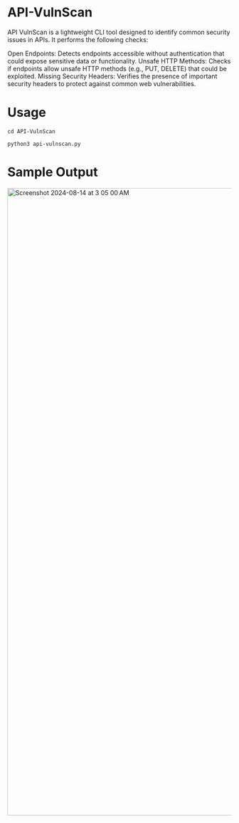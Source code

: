 # API-VulnScan
API VulnScan is a lightweight CLI tool designed to identify common security issues in APIs. It performs the following checks:

Open Endpoints: Detects endpoints accessible without authentication that could expose sensitive data or functionality.
Unsafe HTTP Methods: Checks if endpoints allow unsafe HTTP methods (e.g., PUT, DELETE) that could be exploited.
Missing Security Headers: Verifies the presence of important security headers to protect against common web vulnerabilities.

# Usage 
```cd API-VulnScan```

```python3 api-vulnscan.py```

# Sample Output
<img width="1410" alt="Screenshot 2024-08-14 at 3 05 00 AM" src="https://github.com/user-attachments/assets/69db059d-4df4-4818-a19b-192eba6f0d80">
